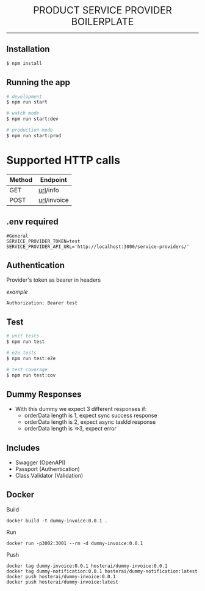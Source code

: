   <div style="font-size:25px;text-align:center">PRODUCT SERVICE PROVIDER BOILERPLATE</div>
  <hr>
  
## Installation

```bash
$ npm install
```

## Running the app

```bash
# development
$ npm run start

# watch mode
$ npm run start:dev

# production mode
$ npm run start:prod
```

# Supported HTTP calls
| Method | Endpoint |
| ------- | ------- |
| GET | [url](http://localhost:3000)/info |
| POST | [url](http://localhost:3000)/invoice |

## .env required
 ```
 #General
 SERVICE_PROVIDER_TOKEN=test
 SERVICE_PROVIDER_API_URL='http://localhost:3000/service-providers/'

 ```

## Authentication
 Provider's token as bearer in headers

 *example*
 ```
 Authorization: Bearer test
 ```

 

## Test

```bash
# unit tests
$ npm run test

# e2e tests
$ npm run test:e2e

# test coverage
$ npm run test:cov
```

## Dummy Responses

- With this dummy we expect 3 different responses if:
  - orderData length is 1, expect sync success response
  - orderData length is 2, expect async taskId response
  - orderData length is =>3, expect error

## Includes

- Swagger (OpenAPI)
- Passport (Authentication)
- Class Validator (Validation)

## Docker
Build
```
docker build -t dummy-invoice:0.0.1 .
```

Run
```
docker run -p3002:3001 --rm -d dummy-invoice:0.0.1
```

Push
```
docker tag dummy-invoice:0.0.1 hosterai/dummy-invoice:0.0.1
docker tag dummy-notification:0.0.1 hosterai/dummy-notification:latest
docker push hosterai/dummy-invoice:0.0.1
docker push hosterai/dummy-invoice:latest
```